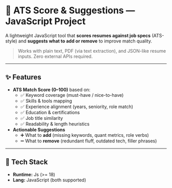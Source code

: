 # 📄 ATS Score & Suggestions — JavaScript Project

A lightweight JavaScript tool that **scores resumes against job specs** (ATS-style) and **suggests what to add or remove** to improve match quality.

> Works with plain text, PDF (via text extraction), and JSON-like resume inputs. Zero external APIs required.

---

## ✨ Features

- **ATS Match Score (0–100)** based on:
  - ✅ Keyword coverage (must-have / nice-to-have)
  - ✅ Skills & tools mapping
  - ✅ Experience alignment (years, seniority, role match)
  - ✅ Education & certifications
  - ✅ Job title similarity
  - ✅ Readability & length heuristics
- **Actionable Suggestions**
  - ➕ What to **add** (missing keywords, quant metrics, role verbs)
  - ➖ What to **remove** (redundant fluff, outdated tech, filler phrases)
  
---

## 🧱 Tech Stack

- **Runtime:** Js (>= 18)
- **Lang:** JavaScript (both supported)
